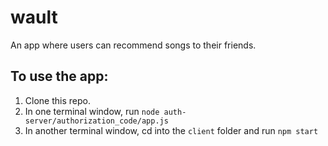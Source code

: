 # wault
An app where users can recommend songs to their friends.

## To use the app:
1. Clone this repo.
2. In one terminal window, run `node auth-server/authorization_code/app.js`
3. In another terminal window, cd into the `client` folder and run `npm start`
